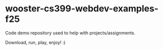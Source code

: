 # wooster-cs399-webdev-examples-f25

Code demo repository used to help with projects/assignments.

Download, run, play, enjoy! :)